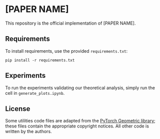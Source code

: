 # [PAPER NAME]

This repository is the official implementation of [PAPER NAME].

## Requirements

To install requirements, use the provided `requirements.txt`:

```setup
pip install -r requirements.txt
```

## Experiments

To run the experiments validating our theoretical analysis, simply run the cell in `generate_plots.ipynb`.

## License

Some utilities code files are adapted from the [PyTorch Geometric library](https://github.com/pyg-team/pytorch_geometric); these files contain the appropriate copyright notices. All other code is written by the authors.